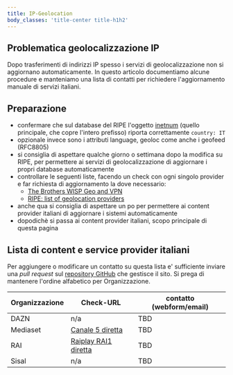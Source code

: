 ```yaml
---
title: IP-Geolocation
body_classes: 'title-center title-h1h2'
---
```


## Problematica geolocalizzazione IP

Dopo trasferimenti di indirizzi IP spesso i servizi di geolocalizzazione non si aggiornano automaticamente. In questo articolo documentiamo alcune procedure e manteniamo una lista di contatti per richiedere l'aggiornamento manuale di servizi italiani.


## Preparazione

* confermare che sul database del RIPE l'oggetto [inetnum](https://www.ripe.net/manage-ips-and-asns/db/support/documentation/ripe-database-documentation/rpsl-object-types/4-2-descriptions-of-primary-objects/4-2-4-description-of-the-inetnum-object) (quello principale, che copre l'intero prefisso) riporta correttamente `country: IT`
* opzionale invece sono i attributi language, geoloc come anche i geofeed (RFC8805)
* si consiglia di aspettare qualche giorno o settimana dopo la modifica su RIPE, per permettere ai servizi di geolocalizzazione di aggiornare i propri database automaticamente
* controllare le seguenti liste, facendo un check con ogni singolo provider e far richiesta di aggiornamento la dove necessario:
  * [The Brothers WISP Geo and VPN](https://thebrotherswisp.com/index.php/geo-and-vpn/)
  * [RIPE: list of geolocation providers](https://www.ripe.net/manage-ips-and-asns/db/tools/geolocation-in-the-ripe-database)
* anche qua si consiglia di aspettare un po per permettere ai content provider italiani di aggiornare i sistemi automaticamente
* dopodichè si passa ai content provider italiani, scopo principale di questa pagina

## Lista di content e service provider italiani

Per aggiungere o modificare un contatto su questa lista e' sufficiente inviare una *pull request* sul [repository GitHub](https://github.com/stucchimax/ITNOG-Telegram-Wiki/) che gestisce il sito. Si prega di mantenere l'ordine alfabetico per Organizzazione.

| Organizzazione | Check-URL | contatto (webform/email) |
|-|-|-|
| DAZN | n/a | TBD |
| Mediaset | [Canale 5 diretta](https://www.mediasetplay.mediaset.it/diretta/canale5_cC5) | TBD |
| RAI | [Raiplay RAI1 diretta](https://www.raiplay.it/dirette/rai1) | TBD |
| Sisal | n/a | TBD |


